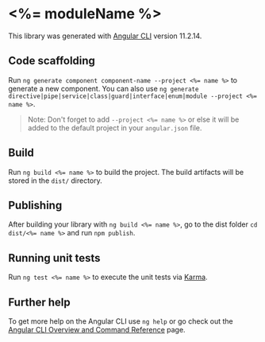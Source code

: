 # <%= moduleName %>

This library was generated with [Angular CLI](https://github.com/angular/angular-cli) version 11.2.14.

## Code scaffolding

Run `ng generate component component-name --project <%= name %>` to generate a new component. You can also use `ng generate directive|pipe|service|class|guard|interface|enum|module --project <%= name %>`.
> Note: Don't forget to add `--project <%= name %>` or else it will be added to the default project in your `angular.json` file. 

## Build

Run `ng build <%= name %>` to build the project. The build artifacts will be stored in the `dist/` directory.

## Publishing

After building your library with `ng build <%= name %>`, go to the dist folder `cd dist/<%= name %>` and run `npm publish`.

## Running unit tests

Run `ng test <%= name %>` to execute the unit tests via [Karma](https://karma-runner.github.io).

## Further help

To get more help on the Angular CLI use `ng help` or go check out the [Angular CLI Overview and Command Reference](https://angular.io/cli) page.
